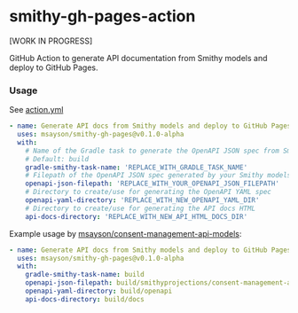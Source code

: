 # smithy-gh-pages-action
[WORK IN PROGRESS]

GitHub Action to generate API documentation from Smithy models and deploy to GitHub Pages.

### Usage
See [action.yml](https://github.com/msayson/smithy-gh-pages-action/action.yml)

```yaml
- name: Generate API docs from Smithy models and deploy to GitHub Pages
  uses: msayson/smithy-gh-pages@v0.1.0-alpha
  with:
    # Name of the Gradle task to generate the OpenAPI JSON spec from Smithy models
    # Default: build
    gradle-smithy-task-name: 'REPLACE_WITH_GRADLE_TASK_NAME'
    # Filepath of the OpenAPI JSON spec generated by your Smithy models package
    openapi-json-filepath: 'REPLACE_WITH_YOUR_OPENAPI_JSON_FILEPATH'
    # Directory to create/use for generating the OpenAPI YAML spec
    openapi-yaml-directory: 'REPLACE_WITH_NEW_OPENAPI_YAML_DIR'
    # Directory to create/use for generating the API docs HTML
    api-docs-directory: 'REPLACE_WITH_NEW_API_HTML_DOCS_DIR'
```

Example usage by [msayson/consent-management-api-models](https://github.com/msayson/consent-management-api-models):

```yaml
- name: Generate API docs from Smithy models and deploy to GitHub Pages
  uses: msayson/smithy-gh-pages@v0.1.0-alpha
  with:
    gradle-smithy-task-name: build
    openapi-json-filepath: build/smithyprojections/consent-management-api-models/source/openapi/ConsentManagementApi.openapi.json
    openapi-yaml-directory: build/openapi
    api-docs-directory: build/docs
```
